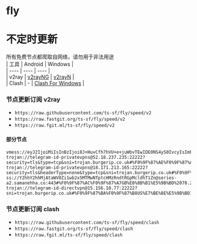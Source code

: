 # fly
# 不定时更新
所有免费节点都爬取自网络，请勿用于非法用途  
|  工具  | Android  | Windows  |  
|  ----  | ----   | ----  |  
| v2ray  | [v2rayNG](https://github.com/2dust/v2rayNG/releases) | [v2rayN](https://github.com/2dust/v2rayN/releases) |  
| Clash  | - | [Clash For Windows](https://github.com/2dust/clashN/releases) | 
  
### 节点更新订阅  v2ray
- `https://raw.githubusercontent.com/ts-sf/fly/speed/v2`  
- `https://raw.fastgit.org/ts-sf/fly/speed/v2`  
- `https://raw.fgit.ml/ts-sf/fly/speed/v2`  
#### 部分节点  
``` 
vmess://eyJ2IjoiMiIsInBzIjoi8J+HuvCfh7hVU+e+juWbvTEwIDE0NS4yS0IvcyIsImFkZCI6IjEwNC4yMC43Mi43NSIsInBvcnQiOiI4MCIsImlkIjoiODUyYmE0YWMtNDliYy00YzdlLWI3NTctNmQ0NTZhNjE1NTQ2IiwiYWlkIjoiMCIsInNjeSI6ImF1dG8iLCJuZXQiOiJ3cyIsInR5cGUiOiIiLCJob3N0Ijoi6Z2i5p2hdGhlaGF1bnRlZGhvdGVs6YeO6aSQ5pCP5Ye75L+x5LmQ6YOoLnN1b255Y2Fycy5idXp6LiIsInBhdGgiOiIvdC5tZS1EYXJrVlBOcHJvLXQubWUtRGFya1ZQTnByby10Lm1lLURhcmtWUE5wcm8iLCJ0bHMiOiIiLCJzbmkiOiIiLCJ0ZXN0X25hbWUiOiJVU+e+juWbvTEwIn0=
trojan://telegram-id-privatevpns@52.18.237.235:22222?security=tls&type=tcp&sni=trojan.burgerip.co.uk#%F0%9F%87%AE%F0%9F%87%AAIE%E7%88%B1%E5%B0%94%E5%85%B02%2024.9MB%2Fs
trojan://telegram-id-privatevpns@18.171.213.165:22222?security=tls&headerType=none&type=tcp&sni=trojan.burgerip.co.uk#%F0%9F%87%BA%F0%9F%87%B8US%E7%BE%8E%E5%9B%BD11%202.8MB%2Fs
ss://Y2hhY2hhMjAtaWV0Zi1wb2x5MTMwNTptcHMzRndtRGpMcldhT1Zn@series-a2.samanehha.co:443#%F0%9F%87%AC%F0%9F%87%A7GB%E8%8B%B1%E5%9B%BD%2078.2KB%2Fs
trojan://telegram-id-directvpn@15.156.10.77:22222?sni=trojan.burgerip.co.uk#%F0%9F%87%BA%F0%9F%87%B8US%E7%BE%8E%E5%9B%BD12%2099.8MB%2Fs
```
### 节点更新订阅  clash
- `https://raw.githubusercontent.com/ts-sf/fly/speed/clash`  
- `https://raw.fastgit.org/ts-sf/fly/speed/clash`  
- `https://raw.fgit.ml/ts-sf/fly/speed/clash`  


